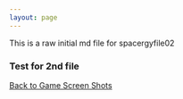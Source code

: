 ```yaml
---
layout: page
---
```


This is a raw initial md file 
for spacergyfile02

### Test for 2nd file


[Back to Game Screen Shots](https://bobkoto.github.io/bob-site/image02)